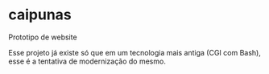 # caipunas
Prototipo de website

Esse projeto já existe só que em um tecnologia mais antiga (CGI com Bash), esse é a tentativa de modernização do mesmo.